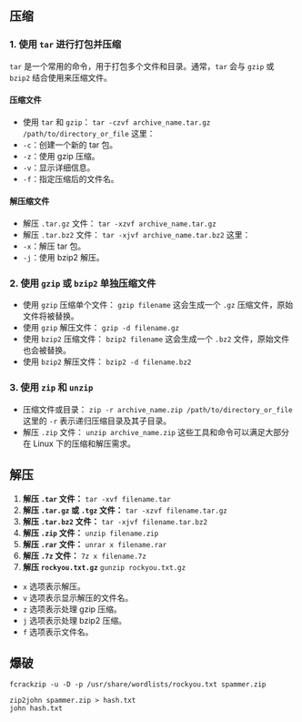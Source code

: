 ## 压缩
### 1. 使用 `tar` 进行打包并压缩

`tar` 是一个常用的命令，用于打包多个文件和目录。通常，`tar` 会与 `gzip` 或 `bzip2` 结合使用来压缩文件。
#### 压缩文件
- 使用 `tar` 和 `gzip`：
`tar -czvf archive_name.tar.gz /path/to/directory_or_file`
这里：
- `-c`：创建一个新的 tar 包。
- `-z`：使用 gzip 压缩。
- `-v`：显示详细信息。
- `-f`：指定压缩后的文件名。
#### 解压缩文件
- 解压 `.tar.gz` 文件：
`tar -xzvf archive_name.tar.gz`
- 解压 `.tar.bz2` 文件：
`tar -xjvf archive_name.tar.bz2`
这里：
- `-x`：解压 tar 包。
- `-j`：使用 bzip2 解压。
### 2. 使用 `gzip` 或 `bzip2` 单独压缩文件

- 使用 `gzip` 压缩单个文件：
`gzip filename`
这会生成一个 `.gz` 压缩文件，原始文件将被替换。
- 使用 `gzip` 解压文件：
`gzip -d filename.gz`
- 使用 `bzip2` 压缩文件：
`bzip2 filename`
这会生成一个 `.bz2` 文件，原始文件也会被替换。
- 使用 `bzip2` 解压文件：
`bzip2 -d filename.bz2`
### 3. 使用 `zip` 和 `unzip`
- 压缩文件或目录：
`zip -r archive_name.zip /path/to/directory_or_file`
这里的 `-r` 表示递归压缩目录及其子目录。
- 解压 `.zip` 文件：
`unzip archive_name.zip`
这些工具和命令可以满足大部分在 Linux 下的压缩和解压需求。
## 解压
1. **解压 `.tar` 文件：**
    `tar -xvf filename.tar`
2. **解压 `.tar.gz` 或 `.tgz` 文件：**
    `tar -xzvf filename.tar.gz`
3. **解压 `.tar.bz2` 文件：**
    `tar -xjvf filename.tar.bz2`
4. **解压 `.zip` 文件：**
    `unzip filename.zip`
5. **解压 `.rar` 文件：**
    `unrar x filename.rar`
6. **解压 `.7z` 文件：**
    `7z x filename.7z`
7. **解压 `rockyou.txt.gz`**
	`gunzip rockyou.txt.gz`
- `x` 选项表示解压。
- `v` 选项表示显示解压的文件名。
- `z` 选项表示处理 gzip 压缩。
- `j` 选项表示处理 bzip2 压缩。
- `f` 选项表示文件名。
## 爆破

```shell
fcrackzip -u -D -p /usr/share/wordlists/rockyou.txt spammer.zip
```

```shell
zip2john spammer.zip > hash.txt
john hash.txt
```



